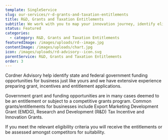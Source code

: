 ```yaml
---
template: SingleService
slug: our-services/r-d-grants-and-taxation-entitlements
title: R&D, Grants and Taxation Entitlements
subtitle: We work with you to map your innovation journey, identify eligible activities and strategically plan for maximum returns.
status: Featured
categories:
  - category: R&D, Grants and Taxation Entitlements
featuredImage: /images/uploads/rd--image.jpg
contentImage: /images/uploads/chart.jpg
icon: /images/uploads/rd-advisory--icon.svg
parentService: R&D, Grants and Taxation Entitlements
order: 3
---
```


Cordner Advisory help identify state and federal government funding opportunities for business just like yours and we have extensive experience preparing grant, incentives and entitlement applications.​

​Government grant and funding opportunities are in many cases deemed to be an entitlement or subject to a competitive grants program. Common grants/entitlements for businesses include ​Export Marketing Development Grant (EMDG)​, ​Research and Development (R&D) Tax Incentive​ and Innovation Grants​.

If you meet the relevant eligibility criteria you will receive the entitlements or be assessed amongst competitors for suitability.
